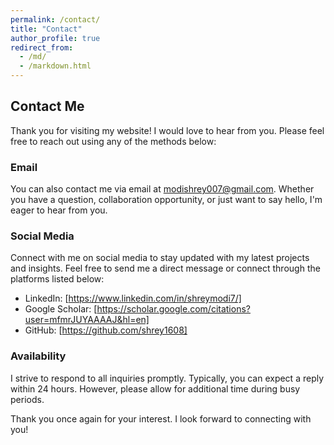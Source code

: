 ```yaml
---
permalink: /contact/
title: "Contact"
author_profile: true
redirect_from: 
  - /md/
  - /markdown.html
---
```


## Contact Me

Thank you for visiting my website! I would love to hear from you. Please feel free to reach out using any of the methods below:

### Email
You can also contact me via email at modishrey007@gmail.com. Whether you have a question, collaboration opportunity, or just want to say hello, I'm eager to hear from you.

### Social Media
Connect with me on social media to stay updated with my latest projects and insights. Feel free to send me a direct message or connect through the platforms listed below:

- LinkedIn: [https://www.linkedin.com/in/shreymodi7/]
- Google Scholar: [https://scholar.google.com/citations?user=mfmrJUYAAAAJ&hl=en]
- GitHub: [https://github.com/shrey1608]

### Availability
I strive to respond to all inquiries promptly. Typically, you can expect a reply within 24 hours. However, please allow for additional time during busy periods.


Thank you once again for your interest. I look forward to connecting with you!
